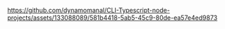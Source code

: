 
https://github.com/dynamomanal/CLI-Typescript-node-projects/assets/133088089/581b4418-5ab5-45c9-80de-ea57e4ed9873
